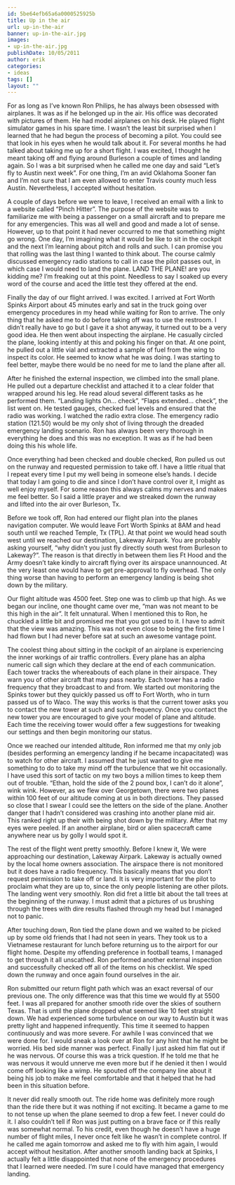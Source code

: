```yaml
---
id: 5be64efb65a6a0000525925b
title: Up in the air
url: up-in-the-air
banner: up-in-the-air.jpg
images:
- up-in-the-air.jpg
publishDate: 10/05/2011
author: erik
categories:
- ideas
tags: []
layout: ""
---
```

For as long as I&#8217;ve known Ron Philips, he has always been obsessed with airplanes. It was as if he belonged up in the air. His office was decorated with pictures of them. He had model airplanes on his desk. He played flight simulator games in his spare time. I wasn&#8217;t the least bit surprised when I learned that he had begun the process of becoming a pilot. You could see that look in his eyes when he would talk about it. For several months he had talked about taking me up for a short flight. I was excited, I thought he meant taking off and flying around Burleson a couple of times and landing again. So I was a bit surprised when he called me one day and said &#8220;Let&#8217;s fly to Austin next week&#8221;. For one thing, I&#8217;m an avid Oklahoma Sooner fan and I&#8217;m not sure that I am even allowed to enter Travis county much less Austin. Nevertheless, I accepted without hesitation.

A couple of days before we were to leave, I received an email with a link to a website called &#8220;Pinch Hitter&#8221;. The purpose of the website was to familiarize me with being a passenger on a small aircraft and to prepare me for any emergencies. This was all well and good and made a lot of sense. However, up to that point it had never occurred to me that something might go wrong. One day, I&#8217;m imagining what it would be like to sit in the cockpit and the next I&#8217;m learning about pitch and rolls and such. I can promise you that rolling was the last thing I wanted to think about. The course calmly discussed emergency radio stations to call in case the pilot passes out, in which case I would need to land the plane. LAND THE PLANE! are you kidding me? I&#8217;m freaking out at this point. Needless to say I soaked up every word of the course and aced the little test they offered at the end.

Finally the day of our flight arrived. I was excited. I arrived at Fort Worth Spinks Airport about 45 minutes early and sat in the truck going over emergency procedures in my head while waiting for Ron to arrive. The only thing that he asked me to do before taking off was to use the restroom. I didn&#8217;t really have to go but I gave it a shot anyway, it turned out to be a very good idea. He then went about inspecting the airplane. He casually circled the plane, looking intently at this and poking his finger on that. At one point, he pulled out a little vial and extracted a sample of fuel from the wing to inspect its color. He seemed to know what he was doing. I was starting to feel better, maybe there would be no need for me to land the plane after all.

After he finished the external inspection, we climbed into the small plane. He pulled out a departure checklist and attached it to a clear folder that wrapped around his leg. He read aloud several different tasks as he performed them. &#8220;Landing lights On&#8230; check&#8221;, &#8220;Flaps extended&#8230; check&#8221;, the list went on. He tested gauges, checked fuel levels and ensured that the radio was working. I watched the radio extra close. The emergency radio station (121.50) would be my only shot of living through the dreaded emergency landing scenario. Ron has always been very thorough in everything he does and this was no exception. It was as if he had been doing this his whole life.

Once everything had been checked and double checked, Ron pulled us out on the runway and requested permission to take off. I have a little ritual that I repeat every time I put my well being in someone else&#8217;s hands. I decide that today I am going to die and since I don&#8217;t have control over it, I might as well enjoy myself. For some reason this always calms my nerves and makes me feel better. So I said a little prayer and we streaked down the runway and lifted into the air over Burleson, Tx.

Before we took off, Ron had entered our flight plan into the planes navigation computer. We would leave Fort Worth Spinks at 8AM and head south until we reached Temple, Tx (TPL). At that point we would head south west until we reached our destination, Lakeway Airpark. You are probably asking yourself, &#8220;why didn&#8217;t you just fly directly south west from Burleson to Lakeway?&#8221;. The reason is that directly in between them lies Ft Hood and the Army doesn&#8217;t take kindly to aircraft flying over its airspace unannounced. At the very least one would have to get pre-approval to fly overhead. The only thing worse than having to perform an emergency landing is being shot down by the military.

Our flight altitude was 4500 feet. Step one was to climb up that high. As we began our incline, one thought came over me, &#8220;man was not meant to be this high in the air&#8221;. It felt unnatural. When I mentioned this to Ron, he chuckled a little bit and promised me that you got used to it. I have to admit that the view was amazing. This was not even close to being the first time I had flown but I had never before sat at such an awesome vantage point.

The coolest thing about sitting in the cockpit of an airplane is experiencing the inner workings of air traffic controllers. Every plane has an alpha numeric call sign which they declare at the end of each communication. Each tower tracks the whereabouts of each plane in their airspace. They warn you of other aircraft that may pass nearby. Each tower has a radio frequency that they broadcast to and from. We started out monitoring the Spinks tower but they quickly passed us off to Fort Worth, who in turn passed us of to Waco. The way this works is that the current tower asks you to contact the new tower at such and such frequency. Once you contact the new tower you are encouraged to give your model of plane and altitude. Each time the receiving tower would offer a few suggestions for tweaking our settings and then begin monitoring our status.

Once we reached our intended altitude, Ron informed me that my only job (besides performing an emergency landing if he became incapacitated) was to watch for other aircraft. I assumed that he just wanted to give me something to do to take my mind off the turbulence that we hit occasionally. I have used this sort of tactic on my two boys a million times to keep them out of trouble. &#8220;Ethan, hold the side of the 2 pound box, I can&#8217;t do it alone&#8221;, wink wink. However, as we flew over Georgetown, there were two planes within 100 feet of our altitude coming at us in both directions. They passed so close that I swear I could see the letters on the side of the plane. Another danger that I hadn&#8217;t considered was crashing into another plane mid air. This ranked right up their with being shot down by the military. After that my eyes were peeled. If an another airplane, bird or alien spacecraft came anywhere near us by golly I would spot it.

The rest of the flight went pretty smoothly. Before I knew it, We were approaching our destination, Lakeway Airpark. Lakeway is actually owned by the local home owners association. The airspace there is not monitored but it does have a radio frequency. This basically means that you don&#8217;t request permission to take off or land. It is very important for the pilot to proclaim what they are up to, since the only people listening are other pilots. The landing went very smoothly. Ron did fret a little bit about the tall trees at the beginning of the runway. I must admit that a pictures of us brushing through the trees with dire results flashed through my head but I managed not to panic.

After touching down, Ron tied the plane down and we waited to be picked up by some old friends that I had not seen in years. They took us to a Vietnamese restaurant for lunch before returning us to the airport for our flight home. Despite my offending preference in football teams, I managed to get through it all unscathed. Ron performed another external inspection and successfully checked off all of the items on his checklist. We sped down the runway and once again found ourselves in the air.

Ron submitted our return flight path which was an exact reversal of our previous one. The only difference was that this time we would fly at 5500 feet. I was all prepared for another smooth ride over the skies of southern Texas. That is until the plane dropped what seemed like 10 feet straight down. We had experienced some turbulence on our way to Austin but it was pretty light and happened infrequently. This time it seemed to happen continuously and was more severe. For awhile I was convinced that we were done for. I would sneak a look over at Ron for any hint that he might be worried. His bed side manner was perfect. Finally I just asked him flat out if he was nervous. Of course this was a trick question. If he told me that he was nervous it would unnerve me even more but if he denied it then I would come off looking like a wimp. He spouted off the company line about it being his job to make me feel comfortable and that it helped that he had been in this situation before.

It never did really smooth out. The ride home was definitely more rough than the ride there but it was nothing if not exciting. It became a game to me to not tense up when the plane seemed to drop a few feet. I never could do it. I also couldn&#8217;t tell if Ron was just putting on a brave face or if this really was somewhat normal. To his credit, even though he doesn&#8217;t have a huge number of flight miles, I never once felt like he wasn&#8217;t in complete control. If he called me again tomorrow and asked me to fly with him again, I would accept without hesitation. After another smooth landing back at Spinks, I actually felt a little disappointed that none of the emergency procedures that I learned were needed. I&#8217;m sure I could have managed that emergency landing.